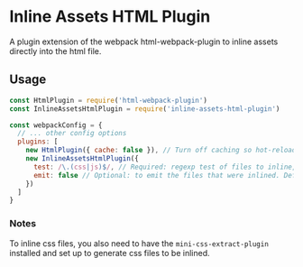 # Inline Assets HTML Plugin

A plugin extension of the webpack html-webpack-plugin to inline assets directly into the html file.

## Usage

```js
const HtmlPlugin = require('html-webpack-plugin')
const InlineAssetsHtmlPlugin = require('inline-assets-html-plugin')

const webpackConfig = {
  // ... other config options
  plugins: [
    new HtmlPlugin({ cache: false }), // Turn off caching so hot-reloading can re-inline files on change
    new InlineAssetsHtmlPlugin({
      test: /\.(css|js)$/, // Required: regexp test of files to inline,
      emit: false // Optional: to emit the files that were inlined. Defaults to false (remove the files)
    })
  ]
}
```

### Notes

To inline css files, you also need to have the `mini-css-extract-plugin` installed and set up to generate css files to be inlined.
